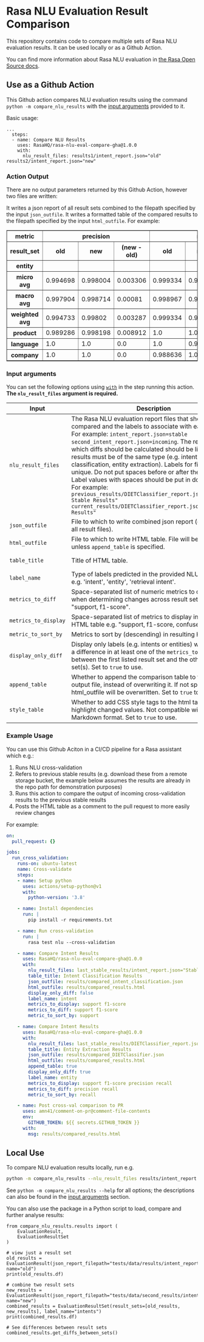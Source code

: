 # Rasa NLU Evaluation Result Comparison
This repository contains code to compare multiple sets of Rasa NLU evaluation results. It can be used locally or as a Github Action.

You can find more information about Rasa NLU evaluation in [the Rasa Open Source docs](https://rasa.com/docs/rasa/testing-your-assistant#comparing-nlu-performance).
## Use as a Github Action

This Github action compares NLU evaluation results using the command `python -m compare_nlu_results` with the [input arguments](#input-arguments) provided to it.

Basic usage:
```
...
  steps:
  - name: Compare NLU Results
    uses: RasaHQ/rasa-nlu-eval-compare-gha@1.0.0
    with:
      nlu_result_files: results1/intent_report.json="old"  results2/intent_report.json="new"
```

### Action Output

There are no output parameters returned by this Github Action, however two files are written:

It writes a json report of all result sets combined to the filepath specified by the input `json_outfile`.
It writes a formatted table of the compared results to the filepath specified by the input `html_outfile`. 
For example:

<table border="1" class="dataframe">
  <thead>
    <tr>
      <th>metric</th>
      <th colspan="3" halign="left">precision</th>
      <th colspan="3" halign="left">recall</th>
    </tr>
    <tr>
      <th>result_set</th>
      <th>old</th>
      <th>new</th>
      <th>(new - old)</th>
      <th>old</th>
      <th>new</th>
      <th>(new - old)</th>
    </tr>
    <tr>
      <th>entity</th>
      <th></th>
      <th></th>
      <th></th>
      <th></th>
      <th></th>
      <th></th>
    </tr>
  </thead>
  <tbody>
    <tr>
      <th>micro avg</th>
      <td>0.994698</td>
      <td>0.998004</td>
      <td>0.003306</td>
      <td>0.999334</td>
      <td>0.998668</td>
      <td>-0.000666</td>
    </tr>
    <tr>
      <th>macro avg</th>
      <td>0.997904</td>
      <td>0.998714</td>
      <td>0.00081</td>
      <td>0.998967</td>
      <td>0.994012</td>
      <td>-0.004955</td>
    </tr>
    <tr>
      <th>weighted avg</th>
      <td>0.994733</td>
      <td>0.99802</td>
      <td>0.003287</td>
      <td>0.999334</td>
      <td>0.998668</td>
      <td>-0.000666</td>
    </tr>
    <tr>
      <th>product</th>
      <td>0.989286</td>
      <td>0.998198</td>
      <td>0.008912</td>
      <td>1.0</td>
      <td>1.0</td>
      <td>0.0</td>
    </tr>
    <tr>
      <th>language</th>
      <td>1.0</td>
      <td>1.0</td>
      <td>0.0</td>
      <td>1.0</td>
      <td>0.996633</td>
      <td>-0.003367</td>
    </tr>
    <tr>
      <th>company</th>
      <td>1.0</td>
      <td>1.0</td>
      <td>0.0</td>
      <td>0.988636</td>
      <td>1.0</td>
      <td>0.011364</td>
    </tr>
  </tbody>
</table>

### Input arguments

You can set the following options using [`with`](https://docs.github.com/en/actions/reference/workflow-syntax-for-github-actions#jobsjob_idstepswith) in the step running this action. **The `nlu_result_files` argument is required.**



|           Input            |                                                           Description                                                           |        Default         |
| -------------------------- | ------------------------------------------------------------------------------------------------------------------------------- | ---------------------- |
| `nlu_result_files`        | The Rasa NLU evaluation report files that should be compared and the labels to associate with each of them. For example: `intent_report.json=stable second_intent_report.json=incoming`. The report from which diffs should be calculated should be listed first. All results must be of the same type (e.g. intent classification, entity extraction). Labels for files should be unique. Do not put spaces before or after the = sign. Label values with spaces should be put in double quotes. For example: `previous_results/DIETClassifier_report.json="Previous Stable Results" current_results/DIETClassifier_report.json="New Results"` | |
| `json_outfile`            | File to which to write combined json report (contents of all result files). | combined_results.json  |
| `html_outfile`            | File to which to write HTML table. File will be overwritten unless `append_table` is specified. | formatted_compared_results.html |
| `table_title`             | Title of HTML table. | Compared NLU Evaluation Results |
| `label_name`              | Type of labels predicted in the provided NLU result files e.g. 'intent', 'entity', 'retrieval intent'. | label |
| `metrics_to_diff`         | Space-separated list of numeric metrics to consider when determining changes across result sets e.g. "support, f1-score". | All numeric metrics found in input reports |
| `metrics_to_display`         | Space-separated list of metrics to display in resulting HTML table e.g. "support, f1-score, confused_with" | All metrics found in input reports |
| `metric_to_sort_by`       | Metrics to sort by (descending) in resulting HTML table. | `support` |
| `display_only_diff`       | Display only labels (e.g. intents or entities) where there is a difference in at least one of the `metrics_to_diff` between the first listed result set and the other result set(s). Set to `true` to use. | |
| `append_table`            | Whether to append the comparison table to the html output file, instead of overwriting it. If not specified, html_outfile will be overwritten. Set to `true` to use. | |
| `style_table`            | Whether to add CSS style tags to the html table to highlight changed values. Not compatible with Github Markdown format. Set to `true` to use. | |


### Example Usage


You can use this Github Aciton in a CI/CD pipeline for a Rasa assistant which e.g.:
1. Runs NLU cross-validation
2. Refers to previous stable results (e.g. download these from a remote storage bucket, the example below assumes the results are already in the repo path for demonstration purposes)
3. Runs this action to compare the output of incoming cross-validation results to the previous stable results
4. Posts the HTML table as a comment to the pull request to more easily review changes

For example:
```yaml
on:
  pull_request: {}

jobs:
  run_cross_validation:
    runs-on: ubuntu-latest
    name: Cross-validate
    steps:
    - name: Setup python
      uses: actions/setup-python@v1
      with:
        python-version: '3.8'

    - name: Install dependencies
      run: |
        pip install -r requirements.txt

    - name: Run cross-validation
      run: |
        rasa test nlu --cross-validation

    - name: Compare Intent Results
      uses: RasaHQ/rasa-nlu-eval-compare-gha@1.0.0
      with:
        nlu_result_files: last_stable_results/intent_report.json="Stable" results/intent_report.json="Incoming"
        table_title: Intent Classification Results
        json_outfile: results/compared_intent_classification.json
        html_outfile: results/compared_results.html
        display_only_diff: false
        label_name: intent
        metrics_to_display: support f1-score
        metrics_to_diff: support f1-score
        metric_to_sort_by: support

    - name: Compare Intent Results
      uses: RasaHQ/rasa-nlu-eval-compare-gha@1.0.0
      with:
        nlu_result_files: last_stable_results/DIETClassifier_report.json="Stable" results/DIETClassifier_report.json="Incoming"
        table_title: Entity Extraction Results
        json_outfile: results/compared_DIETClassifier.json
        html_outfile: results/compared_results.html
        append_table: true
        display_only_diff: true
        label_name: entity
        metrics_to_display: support f1-score precision recall
        metrics_to_diff: precision recall
        metric_to_sort_by: recall

    - name: Post cross-val comparison to PR
      uses: amn41/comment-on-pr@comment-file-contents
      env:
        GITHUB_TOKEN: ${{ secrets.GITHUB_TOKEN }}
      with:
        msg: results/compared_results.html
```


## Local Use

To compare NLU evaluation results locally, run e.g.

```bash
python -m compare_nlu_results --nlu_result_files results/intent_report.json=Base new_results/intent_report.json=New
```

See `python -m compare_nlu_results --help` for all options; the descriptions can also be found in the [input arguments](#input-arguments) section.

You can also use the package in a Python script to load, compare and further analyse results:

```
from compare_nlu_results.results import (
    EvaluationResult,
    EvaluationResultSet
)

# view just a result set
old_results = EvaluationResult(json_report_filepath="tests/data/results/intent_report.json", name="old")
print(old_results.df)

# combine two result sets
new_results = EvaluationResult(json_report_filepath="tests/data/second_results/intent_report.json", name="new")
combined_results = EvaluationResultSet(result_sets=[old_results, new_results], label_name="intents")
print(combined_results.df)

# See differences between result sets
combined_results.get_diffs_between_sets()
```
